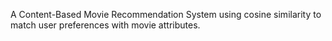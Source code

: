 A Content-Based Movie Recommendation System using cosine similarity to match user preferences with movie attributes.
